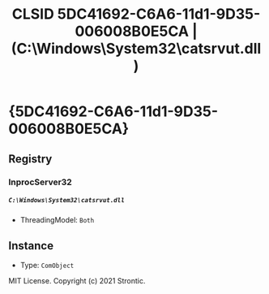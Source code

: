 ﻿---
title: "CLSID 5DC41692-C6A6-11d1-9D35-006008B0E5CA | (C:\\Windows\\System32\\catsrvut.dll)"
excerpt: What is COM-Object CLSID 5DC41692-C6A6-11d1-9D35-006008B0E5CA?
---

# {5DC41692-C6A6-11d1-9D35-006008B0E5CA}


## Registry


### InprocServer32

##### `C:\Windows\System32\catsrvut.dll`
* ThreadingModel: `Both`

## Instance

* Type: `ComObject`

MIT License. Copyright (c) 2021 Strontic.


